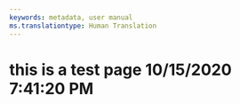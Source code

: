```yaml
---
keywords: metadata, user manual
ms.translationtype: Human Translation
---
```

# this is a test page 10/15/2020 7:41:20 PM